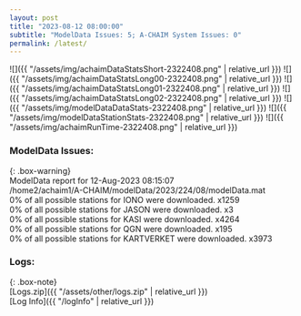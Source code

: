 ```yaml
---
layout: post
title: "2023-08-12 08:00:00"
subtitle: "ModelData Issues: 5; A-CHAIM System Issues: 0"
permalink: /latest/
---
```


![]({{ "/assets/img/achaimDataStatsShort-2322408.png" | relative_url }})
![]({{ "/assets/img/achaimDataStatsLong00-2322408.png" | relative_url }})
![]({{ "/assets/img/achaimDataStatsLong01-2322408.png" | relative_url }})
![]({{ "/assets/img/achaimDataStatsLong02-2322408.png" | relative_url }})
![]({{ "/assets/img/modelDataDataStats-2322408.png" | relative_url }})
![]({{ "/assets/img/modelDataStationStats-2322408.png" | relative_url }})
![]({{ "/assets/img/achaimRunTime-2322408.png" | relative_url }})


### ModelData Issues:  
  
{: .box-warning}  
 ModelData report for 12-Aug-2023 08:15:07   
 /home2/achaim1/A-CHAIM/modelData/2023/224/08/modelData.mat   
 0% of all possible stations for IONO were downloaded. x1259   
 0% of all possible stations for JASON were downloaded. x3   
 0% of all possible stations for KASI were downloaded. x4264   
 0% of all possible stations for QGN were downloaded. x195   
 0% of all possible stations for KARTVERKET were downloaded. x3973   
  


### Logs:  
  
{: .box-note}  
[Logs.zip]({{ "/assets/other/logs.zip" | relative_url }})  
[Log Info]({{ "/logInfo" | relative_url }})  
